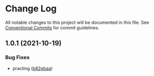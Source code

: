# Change Log

All notable changes to this project will be documented in this file.
See [Conventional Commits](https://conventionalcommits.org) for commit guidelines.

## 1.0.1 (2021-10-19)


### Bug Fixes

* practing ([b82ebaa](https://github.com/webandrem/lerna-test/commit/b82ebaaa7666f0cf38dd6c8bf2490adbf6916501))

